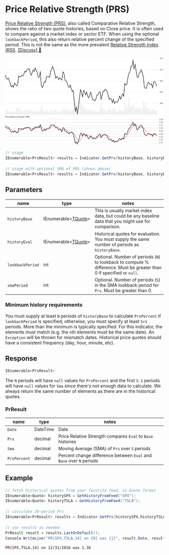 ﻿# Price Relative Strength (PRS)

[Price Relative Strength (PRS)](https://en.wikipedia.org/wiki/Relative_strength), also called Comparative Relative Strength, shows the ratio of two quote histories, based on Close price.  It is often used to compare against a market index or sector ETF.  When using the optional `lookbackPeriod`, this also return relative percent change of the specified period.  This is not the same as the more prevalent [Relative Strength Index (RSI)](../Rsi/README.md).
[[Discuss] :speech_balloon:](https://github.com/DaveSkender/Stock.Indicators/discussions/243 "Community discussion about this indicator")

![image](chart.png)

```csharp
// usage
IEnumerable<PrsResult> results = Indicator.GetPrs(historyBase, historyEval);  

// usage with optional SMA of PRS (shown above)
IEnumerable<PrsResult> results = Indicator.GetPrs(historyBase, historyEval, smaPeriod);  
```

## Parameters

| name | type | notes
| -- |-- |--
| `historyBase` | IEnumerable\<[TQuote](../../docs/GUIDE.md#quote)\> | This is usually market index data, but could be any baseline data that you might use for comparison.
| `historyEval` | IEnumerable\<[TQuote](../../docs/GUIDE.md#quote)\> | Historical quotes for evaluation.  You must supply the same number of periods as `historyBase`.
| `lookbackPeriod` | int | Optional.  Number of periods (`N`) to lookback to compute % difference.  Must be greater than 0 if specified or `null`.
| `smaPeriod` | int | Optional.  Number of periods (`S`) in the SMA lookback period for `Prs`.  Must be greater than 0.

### Minimum history requirements

You must supply at least `N` periods of `historyBase` to calculate `PrsPercent` if `lookbackPeriod` is specified; otherwise, you must specify at least `S+1` periods.  More than the minimum is typically specified.  For this indicator, the elements must match (e.g. the `n`th elements must be the same date).  An `Exception` will be thrown for mismatch dates.  Historical price quotes should have a consistent frequency (day, hour, minute, etc).

## Response

```csharp
IEnumerable<PrsResult>
```

The `N` periods will have `null` values for `PrsPercent` and the first `S-1` periods will have `null` values for `Sma` since there's not enough data to calculate.  We always return the same number of elements as there are in the historical quotes.

### PrResult

| name | type | notes
| -- |-- |--
| `Date` | DateTime | Date
| `Prs` | decimal | Price Relative Strength compares `Eval` to `Base` histories
| `Sma` | decimal | Moving Average (SMA) of `Prs` over `S` periods
| `PrsPercent` | decimal | Percent change difference between `Eval` and `Base` over `N` periods

## Example

```csharp
// fetch historical quotes from your favorite feed, in Quote format
IEnumerable<Quote> historySPX = GetHistoryFromFeed("SPX");
IEnumerable<Quote> historyTSLA = GetHistoryFromFeed("TSLA");

// calculate 20-period Prs
IEnumerable<PrResult> results = Indicator.GetPrs(historySPX,historyTSLA,14);

// use results as needed
PrResult result = results.LastOrDefault();
Console.WriteLine("PR(SPX,TSLA,14) on {0} was {1}", result.Date, result.PriceRatio);
```

```bash
PR(SPX,TSLA,14) on 12/31/2018 was 1.36
```
